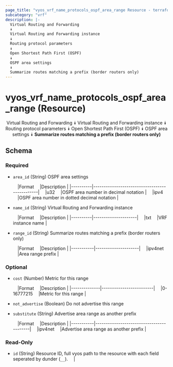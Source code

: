 ```yaml
---
page_title: "vyos_vrf_name_protocols_ospf_area_range Resource - terraform-provider-vyos"
subcategory: "vrf"
description: |-
  Virtual Routing and Forwarding
  ⯯
  Virtual Routing and Forwarding instance
  ⯯
  Routing protocol parameters
  ⯯
  Open Shortest Path First (OSPF)
  ⯯
  OSPF area settings
  ⯯
  Summarize routes matching a prefix (border routers only)
---
```


# vyos_vrf_name_protocols_ospf_area_range (Resource)
<center>

Virtual Routing and Forwarding
⯯
Virtual Routing and Forwarding instance
⯯
Routing protocol parameters
⯯
Open Shortest Path First (OSPF)
⯯
OSPF area settings
⯯
**Summarize routes matching a prefix (border routers only)**


</center>

## Schema

### Required

- `area_id` (String) OSPF area settings

    &emsp;|Format  &emsp;|Description                                  |
    |----------|-----------------------------------------------|
    &emsp;|u32     &emsp;|OSPF area number in decimal notation         |
    &emsp;|ipv4    &emsp;|OSPF area number in dotted decimal notation  |
- `name_id` (String) Virtual Routing and Forwarding instance

    &emsp;|Format  &emsp;|Description        |
    |----------|---------------------|
    &emsp;|txt     &emsp;|VRF instance name  |
- `range_id` (String) Summarize routes matching a prefix (border routers only)

    &emsp;|Format   &emsp;|Description        |
    |-----------|---------------------|
    &emsp;|ipv4net  &emsp;|Area range prefix  |

### Optional

- `cost` (Number) Metric for this range

    &emsp;|Format      &emsp;|Description            |
    |--------------|-------------------------|
    &emsp;|0-16777215  &emsp;|Metric for this range  |
- `not_advertise` (Boolean) Do not advertise this range
- `substitute` (String) Advertise area range as another prefix

    &emsp;|Format   &emsp;|Description                             |
    |-----------|------------------------------------------|
    &emsp;|ipv4net  &emsp;|Advertise area range as another prefix  |

### Read-Only

- `id` (String) Resource ID, full vyos path to the resource with each field seperated by dunder (`__`).  &emsp;|

